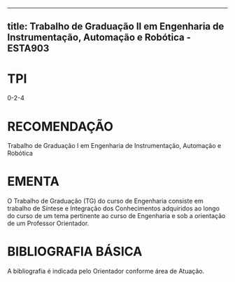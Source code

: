 
---
title: Trabalho de Graduação II em Engenharia de Instrumentação, Automação e Robótica - ESTA903 
---

# TPI

0-2-4

# RECOMENDAÇÃO

Trabalho de Graduação I em Engenharia de Instrumentação, Automação e Robótica

# EMENTA

O Trabalho de Graduação (TG) do curso de Engenharia consiste em trabalho de Síntese e Integração dos Conhecimentos adquiridos ao longo do curso de um tema pertinente ao curso de Engenharia e sob a orientação de um Professor Orientador.

# BIBLIOGRAFIA BÁSICA

A bibliografia é indicada pelo Orientador conforme área de Atuação.
        
